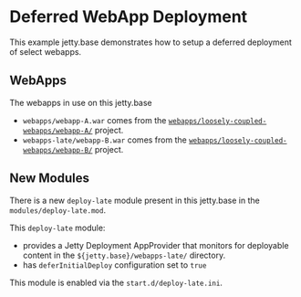 # Deferred WebApp Deployment

This example jetty.base demonstrates how to setup a deferred deployment of select webapps.


## WebApps

The webapps in use on this jetty.base

* `webapps/webapp-A.war` comes from the [`webapps/loosely-coupled-webapps/webapp-A/`](../../webapps/loosely-coupled-webapps/webapp-A) project.
* `webapps-late/webapp-B.war` comes from the [`webapps/loosely-coupled-webapps/webapp-B/`](../../webapps/loosely-coupled-webapps/webapp-B) project.


## New Modules

There is a new `deploy-late` module present in this jetty.base in the `modules/deploy-late.mod`.

This `deploy-late` module:

* provides a Jetty Deployment AppProvider that monitors for deployable
content in the `${jetty.base}/webapps-late/` directory.
* has `deferInitialDeploy` configuration set to `true`

This module is enabled via the `start.d/deploy-late.ini`.